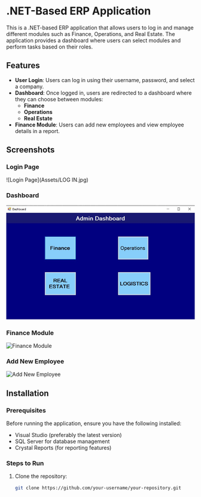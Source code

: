 # .NET-Based ERP Application

This is a .NET-based ERP application that allows users to log in and manage different modules such as Finance, Operations, and Real Estate. The application provides a dashboard where users can select modules and perform tasks based on their roles.

## Features

- **User Login**: Users can log in using their username, password, and select a company.
- **Dashboard**: Once logged in, users are redirected to a dashboard where they can choose between modules:
  - **Finance**
  - **Operations**
  - **Real Estate**
- **Finance Module**: Users can add new employees and view employee details in a report.

## Screenshots

### Login Page
![Login Page](Assets/LOG IN.jpg)

### Dashboard
![Dashboard](Assets/Dashboard.jpg)

### Finance Module
![Finance Module](AppAssets/Finance.jpg)

### Add New Employee
![Add New Employee](path/to/your/add-new-employee-image.png)

## Installation

### Prerequisites

Before running the application, ensure you have the following installed:

- Visual Studio (preferably the latest version)
- SQL Server for database management
- Crystal Reports (for reporting features)

### Steps to Run

1. Clone the repository:

   ```bash
   git clone https://github.com/your-username/your-repository.git
